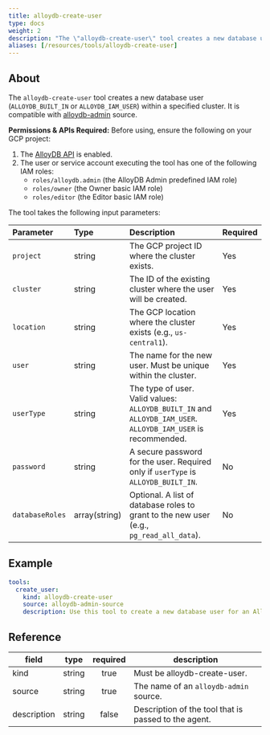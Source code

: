 ```yaml
---
title: alloydb-create-user
type: docs
weight: 2
description: "The \"alloydb-create-user\" tool creates a new database user within a specified AlloyDB cluster.\n"
aliases: [/resources/tools/alloydb-create-user]
---
```


## About

The `alloydb-create-user` tool creates a new database user (`ALLOYDB_BUILT_IN`
or `ALLOYDB_IAM_USER`) within a specified cluster. It is compatible with
[alloydb-admin](../../sources/alloydb-admin.md) source.

**Permissions & APIs Required:**
Before using, ensure the following on your GCP project:

1.  The [AlloyDB
    API](https://console.cloud.google.com/apis/library/alloydb.googleapis.com)
    is enabled.
2.  The user or service account executing the tool has one of the following IAM
    roles:
    -   `roles/alloydb.admin` (the AlloyDB Admin predefined IAM role)
    -   `roles/owner` (the Owner basic IAM role)
    -   `roles/editor` (the Editor basic IAM role)

The tool takes the following input parameters:

| Parameter       | Type          | Description                                                                                                   | Required |
| :-------------- | :------------ | :------------------------------------------------------------------------------------------------------------ | :------- |
| `project`       | string        | The GCP project ID where the cluster exists.                                                                  | Yes      |
| `cluster`       | string        | The ID of the existing cluster where the user will be created.                                                | Yes      |
| `location`      | string        | The GCP location where the cluster exists (e.g., `us-central1`).                                              | Yes      |
| `user`          | string        | The name for the new user. Must be unique within the cluster.                                                 | Yes      |
| `userType`      | string        | The type of user. Valid values: `ALLOYDB_BUILT_IN` and `ALLOYDB_IAM_USER`. `ALLOYDB_IAM_USER` is recommended. | Yes      |
| `password`      | string        | A secure password for the user. Required only if `userType` is `ALLOYDB_BUILT_IN`.                            | No       |
| `databaseRoles` | array(string) | Optional. A list of database roles to grant to the new user (e.g., `pg_read_all_data`).                       | No       |

## Example

```yaml
tools:
  create_user:
    kind: alloydb-create-user
    source: alloydb-admin-source
    description: Use this tool to create a new database user for an AlloyDB cluster.
```

## Reference

| **field**   | **type** | **required** | **description**                                      |
| ----------- | :------: | :----------: | ---------------------------------------------------- |
| kind        |  string  |     true     | Must be alloydb-create-user.                         |
| source      |  string  |     true     | The name of an `alloydb-admin` source.               |
| description |  string  |     false    | Description of the tool that is passed to the agent. |
